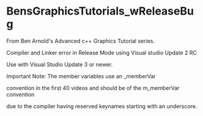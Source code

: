 # BensGraphicsTutorials_wReleaseBug
From Ben Arnold's Advanced c++ Graphics Tutorial series.

Compiler and Linker error in Release Mode using Visual studio Update 2 RC

Use with Visual Studio Update 3 or newer.

Important Note: The member variables use an _memberVar

convention in the first 40 videos and should be of the m_memberVar convention

due to the compiler having reserved keynames starting with an underscore.
